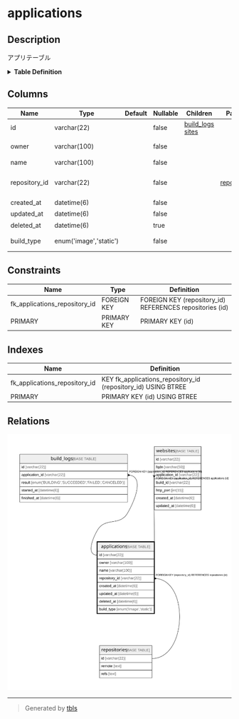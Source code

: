 # applications

## Description

アプリテーブル

<details>
<summary><strong>Table Definition</strong></summary>

```sql
CREATE TABLE `applications` (
  `id` varchar(22) NOT NULL COMMENT 'アプリID',
  `owner` varchar(100) NOT NULL COMMENT 'アプリ所有者',
  `name` varchar(100) NOT NULL COMMENT 'アプリ名',
  `repository_id` varchar(22) NOT NULL COMMENT 'アプリのリポジトリID',
  `created_at` datetime(6) NOT NULL COMMENT '作成日時',
  `updated_at` datetime(6) NOT NULL COMMENT '更新日時',
  `deleted_at` datetime(6) DEFAULT NULL COMMENT '削除日時',
  `build_type` enum('image','static') NOT NULL COMMENT 'ビルドタイプ',
  PRIMARY KEY (`id`),
  KEY `fk_applications_repository_id` (`repository_id`),
  CONSTRAINT `fk_applications_repository_id` FOREIGN KEY (`repository_id`) REFERENCES `repositories` (`id`)
) ENGINE=InnoDB DEFAULT CHARSET=utf8mb4 COMMENT='アプリテーブル'
```

</details>

## Columns

| Name | Type | Default | Nullable | Children | Parents | Comment |
| ---- | ---- | ------- | -------- | -------- | ------- | ------- |
| id | varchar(22) |  | false | [build_logs](build_logs.md) [sites](sites.md) |  | アプリID |
| owner | varchar(100) |  | false |  |  | アプリ所有者 |
| name | varchar(100) |  | false |  |  | アプリ名 |
| repository_id | varchar(22) |  | false |  | [repositories](repositories.md) | アプリのリポジトリID |
| created_at | datetime(6) |  | false |  |  | 作成日時 |
| updated_at | datetime(6) |  | false |  |  | 更新日時 |
| deleted_at | datetime(6) |  | true |  |  | 削除日時 |
| build_type | enum('image','static') |  | false |  |  | ビルドタイプ |

## Constraints

| Name | Type | Definition |
| ---- | ---- | ---------- |
| fk_applications_repository_id | FOREIGN KEY | FOREIGN KEY (repository_id) REFERENCES repositories (id) |
| PRIMARY | PRIMARY KEY | PRIMARY KEY (id) |

## Indexes

| Name | Definition |
| ---- | ---------- |
| fk_applications_repository_id | KEY fk_applications_repository_id (repository_id) USING BTREE |
| PRIMARY | PRIMARY KEY (id) USING BTREE |

## Relations

![er](applications.svg)

---

> Generated by [tbls](https://github.com/k1LoW/tbls)
